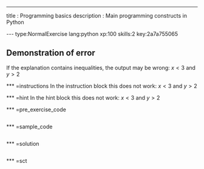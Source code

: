 ---
title       : Programming basics
description : Main programming constructs in Python

--- type:NormalExercise lang:python xp:100 skills:2 key:2a7a755065
## Demonstration of error
If the explanation contains inequalities, the output may be wrong: $x<3$ and $y>2$

*** =instructions
In the instruction block this does not work: $x<3$ and $y>2$

*** =hint
In the hint block this does not work: $x<3$ and $y>2$

*** =pre_exercise_code
```{python}

```

*** =sample_code
```{python}

```

*** =solution
```{python}

```

*** =sct
```{python}

```

